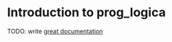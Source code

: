 # Introduction to prog_logica

TODO: write [great documentation](http://jacobian.org/writing/great-documentation/what-to-write/)

